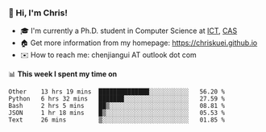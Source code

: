 ### 👋 Hi, I'm Chris!

<!--
**Chriskuei/Chriskuei** is a ✨ _special_ ✨ repository because its `README.md` (this file) appears on your GitHub profile.

Here are some ideas to get you started:

- 🔭 I’m currently working on ...
- 🌱 I’m currently learning ...
- 👯 I’m looking to collaborate on ...
- 🤔 I’m looking for help with ...
- 💬 Ask me about ...
- 📫 How to reach me: ...
- 😄 Pronouns: ...
- ⚡ Fun fact: ...
-->

- 🎓 I'm currently a Ph.D. student in Computer Science at [ICT](http://www.ict.ac.cn), [CAS](https://www.ucas.ac.cn)
- 🏠 Get more information from my homepage: https://chriskuei.github.io
- ✉️ How to reach me: chenjiangui AT outlook dot com

📊 **This week I spent my time on**

<!--START_SECTION:waka-->
```text
Other    13 hrs 19 mins  ██████████████░░░░░░░░░░░   56.20 % 
Python   6 hrs 32 mins   ███████░░░░░░░░░░░░░░░░░░   27.59 % 
Bash     2 hrs 5 mins    ██▒░░░░░░░░░░░░░░░░░░░░░░   08.81 % 
JSON     1 hr 18 mins    █▒░░░░░░░░░░░░░░░░░░░░░░░   05.53 % 
Text     26 mins         ▒░░░░░░░░░░░░░░░░░░░░░░░░   01.85 % 
```
<!--END_SECTION:waka-->
